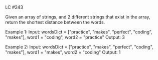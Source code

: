 LC #243

Given an array of strings, and 2 different strings that exist in the array,
return the shortest distance between the words.


Example 1:
Input: wordsDict = ["practice", "makes", "perfect", "coding", "makes"], word1 = "coding", word2 = "practice"
Output: 3

Example 2:
Input: wordsDict = ["practice", "makes", "perfect", "coding", "makes"], word1 = "makes", word2 = "coding"
Output: 1
